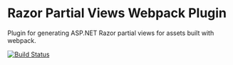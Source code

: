 # Razor Partial Views Webpack Plugin
Plugin for generating ASP.NET Razor partial views for assets built with webpack.

[![Build Status](https://travis-ci.org/jouni-kantola/razor-partial-views-webpack-plugin.svg?branch=master)](https://travis-ci.org/jouni-kantola/razor-partial-views-webpack-plugin)

